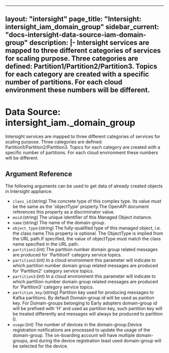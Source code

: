 
---
layout: "intersight"
page_title: "Intersight: intersight_iam_domain_group"
sidebar_current: "docs-intersight-data-source-iam-domain-group"
description: |-
Intersight services are mapped to three different categories of services for scaling purpose.
Three categories are defined: Partition1/Partition2/Partition3. Topics for each category are created with
a specific number of partitions. For each cloud environment these numbers will be different.
---

# Data Source: intersight_iam._domain_group
Intersight services are mapped to three different categories of services for scaling purpose.
Three categories are defined: Partition1/Partition2/Partition3. Topics for each category are created with
a specific number of partitions. For each cloud environment these numbers will be different.
## Argument Reference
The following arguments can be used to get data of already created objects in Intersight appliance:
* `class_id`:(string) The concrete type of this complex type. Its value must be the same as the 'objectType' property.The OpenAPI document references this property as a discriminator value. 
* `moid`:(string) The unique identifier of this Managed Object instance. 
* `name`:(string) The name of the domain-group. 
* `object_type`:(string) The fully-qualified type of this managed object, i.e. the class name.This property is optional. The ObjectType is implied from the URL path.If specified, the value of objectType must match the class name specified in the URL path. 
* `partition1`:(int) The partition number domain group related messages are produced for 'Partition1' category service topics. 
* `partition2`:(int) In a cloud environment this parameter will indicate to which partition number domain group related messages are produced for 'Partition2' category service topics. 
* `partition3`:(int) In a cloud environment this parameter will indicate to which partition number domain group related messages are produced for 'Partition3' category service topics. 
* `partition_key`:(string) Partition key used for producing messages to Kafka partitions. By default Domain-group id will be used as parition key. For Domain-groups belonging to Early adopters domain-group id will be prefixed with 'H' and used as partition key, such partition key will be treated differently and messages will always be produced to partition 0. 
* `usage`:(int) The number of devices in the domain-group.Device registration notifications are processed to update the usage of the domain-group. The on-boarding account will have multiple domain-groups, and during the device registration least used domain-group will be selected for the device. 
